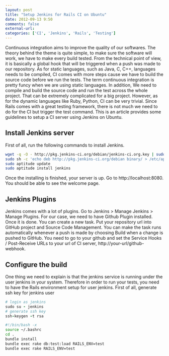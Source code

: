 ```yaml
---
layout: post
title: "Setup Jenkins for Rails CI on Ubuntu"
date: 2012-09-13 9:50
comments: false
external-url:
categories: ['CI', 'Jenkins', 'Rails', 'Testing']
---
```

Continuous integration aims to improve the quality of our softwares. The theory behind the theme is quite simple, to make sure the software will work, we have to make every build tested.
From the technical point of view, it is basically a global hook that will be triggered when a push was made to our repository. As for static languages, such as Java, C, C++, languages needs to be compiled, CI comes with more steps cause we have to build the source code before we run the tests. The term continuous integration is pretty funcy when we are using static languages. In addition, We need to compile and build the source code and run the test across the whole project. That can be extremely complicated for a big project. However, as for the dynamic languages like Ruby, Python, CI can be very trivial. Since Rails comes with a great testing framework, there is not much we need to do for the CI but trigger the test command. This is an article provides some guidelines to setup a CI server using Jenkins on Ubuntu.
## Install Jenkins server
First of all, run the following commands to install Jenkins.
```bash
wget -q -O - http://pkg.jenkins-ci.org/debian/jenkins-ci.org.key | sudo apt-key add -
sudo sh -c 'echo deb http://pkg.jenkins-ci.org/debian binary/ > /etc/apt/sources.list.d/jenkins.list'
sudo aptitude update
sudo aptitude install jenkins
```
Once the installing is finished, your server is up. Go to http://localhost:8080. You should be able to see the welcome page.

## Jenkins Plugins
Jenkins comes with a lot of plugins. Go to Jenkins > Manage Jenkins > Manage Plugins. For our case, we need to have Github Plugin installed. 
Once it is done. You can create a new task. Put your repository url into GitHub project and Source Code Management. You can make the task runs automatically whenever a push is made by choosing Build when a change is pushed to GitHub. You need to go to your github and set the Service Hooks / Post-Receive URLs to your url of CI server, http://your-url/github-webhook.

## Configure the build
One thing we need to explain is that the jenkins service is running under the user jenkins in your system. Therefore in order to run your tests, you need to have the Rails environment setup for user jenkins. First of all, generate ssh key for jenkins user
```ruby
# login as jenkins
sudo su - jenkins
# generate ssh key
ssh-keygen -t rsa
```


```bash
#!/bin/bash -x
source ~/.bashrc
cd .
bundle install
bundle exec rake db:test:load RAILS_ENV=test
bundle exec rake RAILS_ENV=test
```